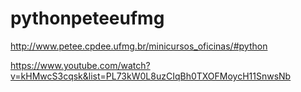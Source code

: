 # pythonpeteeufmg
http://www.petee.cpdee.ufmg.br/minicursos_oficinas/#python

https://www.youtube.com/watch?v=kHMwcS3cqsk&list=PL73kW0L8uzCIqBh0TXOFMoycH11SnwsNb